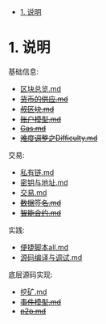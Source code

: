 <!-- TOC -->

- [1. 说明](#1-说明)

<!-- /TOC -->


<a id="markdown-1-说明" name="1-说明"></a>
# 1. 说明

基础信息:  
* [区块总览.md](./release-区块总览.md)
* ~~[货币的供应.md](./release-货币的供应.md)~~
* ~~[叔区块.md](./release-叔区块.md)~~
* ~~[账户模型.md](./release-账户模型.md)~~
* ~~[Gas.md](./release-Gas.md)~~
* ~~[难度调整之Difficulty.md](./release-难度调整之Difficulty.md)~~

交易:
* [私有链.md](./release-私有链.md)
* [密钥与地址.md](./release-密钥与地址.md)
* [交易.md](./release-交易.md)
* ~~[数据签名.md](./release-数据签名.md)~~
* ~~[智能合约.md](./release-智能合约.md)~~

实践: 
* [便捷脚本all.md](./release-便捷脚本all.md)
* [源码编译与调试.md](./release-源码编译与调试.md)

底层源码实现:
* [挖矿.md](./release-挖矿.md)
* ~~[事件模型.md](./release-事件模型.md)~~
* ~~[p2p.md](./release-p2p.md)~~
